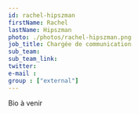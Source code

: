 ```yaml
---
id: rachel-hipszman
firstName: Rachel
lastName: Hipszman
photo: ./photos/rachel-hipszman.png
job_title: Chargée de communication
sub_team: 
sub_team_link: 
twitter:
e-mail :
group : ["external"]
---
```


Bio à venir